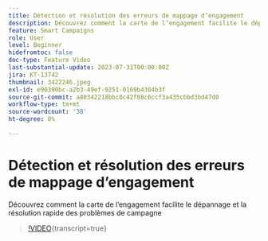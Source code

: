 ```yaml
---
title: Détection et résolution des erreurs de mappage d’engagement
description: Découvrez comment la carte de l’engagement facilite le dépannage et la résolution rapide des problèmes de campagne
feature: Smart Campaigns
role: User
level: Beginner
hidefromtoc: false
doc-type: Feature Video
last-substantial-update: 2023-07-31T00:00:00Z
jira: KT-13742
thumbnail: 3422246.jpeg
exl-id: e90390bc-a2b3-49ef-9251-0169b4304b3f
source-git-commit: a80342218bbc8c42f88c6ccf3a435cbbd3bd47d0
workflow-type: tm+mt
source-wordcount: '38'
ht-degree: 0%

---
```


# Détection et résolution des erreurs de mappage d’engagement

Découvrez comment la carte de l’engagement facilite le dépannage et la résolution rapide des problèmes de campagne

>[!VIDEO](https://video.tv.adobe.com/v/3423286/?learn=on&captions=fre_fr){transcript=true}

